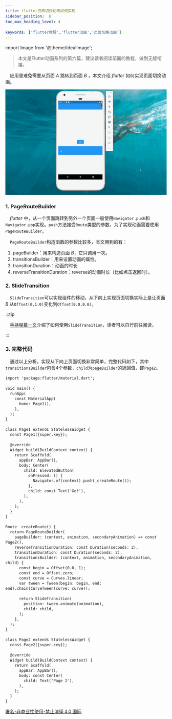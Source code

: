 ```yaml
---
title: flutter页面切换动画如何实现
sidebar_position:  8
toc_max_heading_level: 4

keywords: ['flutter教程','flutter动画','页面切换动画']
---
```


import Image from '@theme/IdealImage';

> 本文是Flutter动画系列的第六篇，建议读者阅读前面的教程，做到无缝衔接。

 应用里难免需要从页面 _A_ 跳转到页面 _B_ ，本文介绍 _flutter_ 如何实现页面切换动画。

![页面切换动画](./asserts/flutter_page_transition.gif)

### 1. PageRouteBuilder

 _flutter_ 中，从一个页面跳转到另外一个页面一般使用`Navigator.push`和`Navigator.pop`实现。`push`方法接受`Route`类型的参数，为了实现动画需要使用`PageRouteBuilder`。

 `PageRouteBuilder`构造函数的参数比较多，本文用到的有：

1.  pageBuilder：用来构造页面 _B_，它只调用一次。
2.  transitionsBuilder：用来设置动画的属性。
3.  transitionDuration：动画的时长
4.  reverseTransitionDuration：reverse的动画时长（比如点击返回时）。

### 2. SlideTransition

 `SlideTransition`可以实现组件的移动，从下向上实现页面切换实际上是让页面 _B_ 从`Offset(0,1.0)`变化到`Offset(0.0,0.0)`。

:::tip

 [手持弹幕一文](./scroll-text.md)介绍了如何使用`SlideTransition`，读者可以自行前往阅读。

:::

### 3. 完整代码

 通过以上分析，实现从下向上页面切换非常简单，完整代码如下，其中`transitionsBuilder`包含4个参数，`child`为`pageBuilder`的返回值，即`Page2`。

    import 'package:flutter/material.dart';

    void main() {
      runApp(
        const MaterialApp(
          home: Page1(),
        ),
      );
    }

    class Page1 extends StatelessWidget {
      const Page1({super.key});

      @override
      Widget build(BuildContext context) {
        return Scaffold(
          appBar: AppBar(),
          body: Center(
            child: ElevatedButton(
              onPressed: () {
                Navigator.of(context).push(_createRoute());
              },
              child: const Text('Go!'),
            ),
          ),
        );
      }
    }

    Route _createRoute() {
      return PageRouteBuilder(
        pageBuilder: (context, animation, secondaryAnimation) => const Page2(),
        reverseTransitionDuration: const Duration(seconds: 2),
        transitionDuration: const Duration(seconds: 2),
        transitionsBuilder: (context, animation, secondaryAnimation, child) {
          const begin = Offset(0.0, 1);
          const end = Offset.zero;
          const curve = Curves.linear;
          var tween = Tween(begin: begin, end: end).chain(CurveTween(curve: curve));

          return SlideTransition(
            position: tween.animate(animation),
            child: child,
          );
        },
      );
    }

    class Page2 extends StatelessWidget {
      const Page2({super.key});

      @override
      Widget build(BuildContext context) {
        return Scaffold(
          appBar: AppBar(),
          body: const Center(
            child: Text('Page 2'),
          ),
        );
      }
    }

[署名-非商业性使用-禁止演绎 4.0 国际](https://creativecommons.org/licenses/by-nc-nd/4.0/deed.zh)
